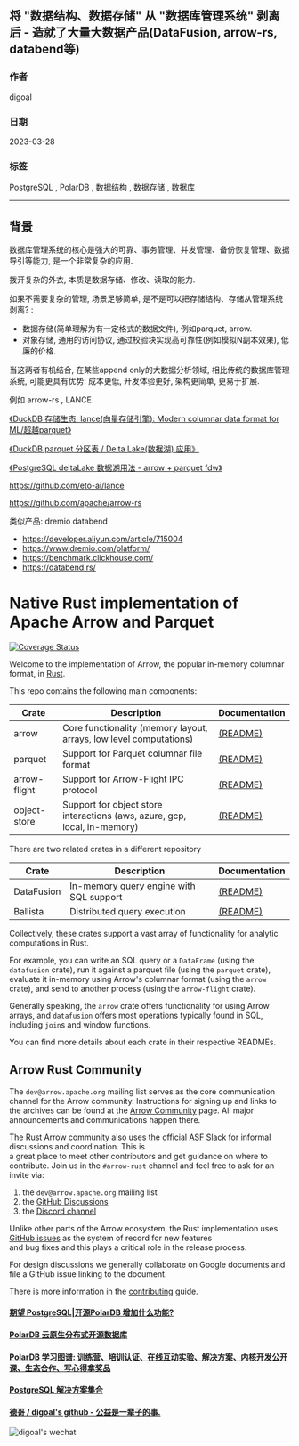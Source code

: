 ## 将 "数据结构、数据存储" 从 "数据库管理系统" 剥离后 - 造就了大量大数据产品(DataFusion, arrow-rs, databend等)  
                                                                                
### 作者                                                          
digoal                                                          
                                                          
### 日期                                                          
2023-03-28                                                      
                                                          
### 标签                                                          
PostgreSQL , PolarDB , 数据结构 , 数据存储 , 数据库                   
                                                          
----                                                          
                                                          
## 背景     
数据库管理系统的核心是强大的可靠、事务管理、并发管理、备份恢复管理、数据导引等能力, 是一个非常复杂的应用.    
  
拨开复杂的外衣, 本质是数据存储、修改、读取的能力.    
  
如果不需要复杂的管理, 场景足够简单, 是不是可以把存储结构、存储从管理系统剥离? :   
- 数据存储(简单理解为有一定格式的数据文件), 例如parquet, arrow.  
- 对象存储, 通用的访问协议, 通过校验块实现高可靠性(例如模拟N副本效果), 低廉的价格.   
  
当这两者有机结合, 在某些append only的大数据分析领域, 相比传统的数据库管理系统, 可能更具有优势: 成本更低, 开发体验更好, 架构更简单, 更易于扩展.   
  
例如 arrow-rs , LANCE.    
  
[《DuckDB 存储生态: lance(向量存储引擎): Modern columnar data format for ML/超越parquet》](../202303/20230319_01.md)    
  
[《DuckDB parquet 分区表 / Delta Lake(数据湖) 应用》](../202209/20220905_01.md)    
  
[《PostgreSQL deltaLake 数据湖用法 - arrow + parquet fdw》](../202005/20200527_04.md)    
  
https://github.com/eto-ai/lance  
  
https://github.com/apache/arrow-rs  
  
类似产品: dremio databend 
- https://developer.aliyun.com/article/715004
- https://www.dremio.com/platform/
- https://benchmark.clickhouse.com/
- https://databend.rs/
  
<!---  
  Licensed to the Apache Software Foundation (ASF) under one  
  or more contributor license agreements.  See the NOTICE file  
  distributed with this work for additional information  
  regarding copyright ownership.  The ASF licenses this file  
  to you under the Apache License, Version 2.0 (the  
  "License"); you may not use this file except in compliance  
  with the License.  You may obtain a copy of the License at  
    http://www.apache.org/licenses/LICENSE-2.0  
  Unless required by applicable law or agreed to in writing,  
  software distributed under the License is distributed on an  
  "AS IS" BASIS, WITHOUT WARRANTIES OR CONDITIONS OF ANY  
  KIND, either express or implied.  See the License for the  
  specific language governing permissions and limitations  
  under the License.  
-->  
  
# Native Rust implementation of Apache Arrow and Parquet  
  
[![Coverage Status](https://codecov.io/gh/apache/arrow-rs/rust/branch/master/graph/badge.svg)](https://codecov.io/gh/apache/arrow-rs?branch=master)  
  
Welcome to the implementation of Arrow, the popular in-memory columnar format, in [Rust][rust].  
  
This repo contains the following main components:  
  
| Crate        | Description                                                               | Documentation                  |  
| ------------ | ------------------------------------------------------------------------- | ------------------------------ |  
| arrow        | Core functionality (memory layout, arrays, low level computations)        | [(README)][arrow-readme]       |  
| parquet      | Support for Parquet columnar file format                                  | [(README)][parquet-readme]     |  
| arrow-flight | Support for Arrow-Flight IPC protocol                                     | [(README)][flight-readme]      |  
| object-store | Support for object store interactions (aws, azure, gcp, local, in-memory) | [(README)][objectstore-readme] |  
  
There are two related crates in a different repository  
  
| Crate      | Description                             | Documentation                 |  
| ---------- | --------------------------------------- | ----------------------------- |  
| DataFusion | In-memory query engine with SQL support | [(README)][datafusion-readme] |  
| Ballista   | Distributed query execution             | [(README)][ballista-readme]   |  
  
Collectively, these crates support a vast array of functionality for analytic computations in Rust.  
  
For example, you can write an SQL query or a `DataFrame` (using the `datafusion` crate), run it against a parquet file (using the `parquet` crate), evaluate it in-memory using Arrow's columnar format (using the `arrow` crate), and send to another process (using the `arrow-flight` crate).  
  
Generally speaking, the `arrow` crate offers functionality for using Arrow arrays, and `datafusion` offers most operations typically found in SQL, including `join`s and window functions.  
  
You can find more details about each crate in their respective READMEs.  
  
## Arrow Rust Community  
  
The `dev@arrow.apache.org` mailing list serves as the core communication channel for the Arrow community. Instructions for signing up and links to the archives can be found at the [Arrow Community](https://arrow.apache.org/community/) page. All major announcements and communications happen there.  
  
The Rust Arrow community also uses the official [ASF Slack](https://s.apache.org/slack-invite) for informal discussions and coordination. This is  
a great place to meet other contributors and get guidance on where to contribute. Join us in the `#arrow-rust` channel and feel free to ask for an invite via:  
  
1. the `dev@arrow.apache.org` mailing list  
2. the [GitHub Discussions][discussions]  
3. the [Discord channel](https://discord.gg/YAb2TdazKQ)  
  
Unlike other parts of the Arrow ecosystem, the Rust implementation uses [GitHub issues][issues] as the system of record for new features  
and bug fixes and this plays a critical role in the release process.  
  
For design discussions we generally collaborate on Google documents and file a GitHub issue linking to the document.  
  
There is more information in the [contributing] guide.  
  
[rust]: https://www.rust-lang.org/  
[arrow-readme]: arrow/README.md  
[contributing]: CONTRIBUTING.md  
[parquet-readme]: parquet/README.md  
[flight-readme]: arrow-flight/README.md  
[datafusion-readme]: https://github.com/apache/arrow-datafusion/blob/master/README.md  
[ballista-readme]: https://github.com/apache/arrow-ballista/blob/master/README.md  
[objectstore-readme]: https://github.com/apache/arrow-rs/blob/master/object_store/README.md  
[issues]: https://github.com/apache/arrow-rs/issues  
[discussions]: https://github.com/apache/arrow-rs/discussions  
  
  
#### [期望 PostgreSQL|开源PolarDB 增加什么功能?](https://github.com/digoal/blog/issues/76 "269ac3d1c492e938c0191101c7238216")
  
  
#### [PolarDB 云原生分布式开源数据库](https://github.com/ApsaraDB "57258f76c37864c6e6d23383d05714ea")
  
  
#### [PolarDB 学习图谱: 训练营、培训认证、在线互动实验、解决方案、内核开发公开课、生态合作、写心得拿奖品](https://www.aliyun.com/database/openpolardb/activity "8642f60e04ed0c814bf9cb9677976bd4")
  
  
#### [PostgreSQL 解决方案集合](../201706/20170601_02.md "40cff096e9ed7122c512b35d8561d9c8")
  
  
#### [德哥 / digoal's github - 公益是一辈子的事.](https://github.com/digoal/blog/blob/master/README.md "22709685feb7cab07d30f30387f0a9ae")
  
  
![digoal's wechat](../pic/digoal_weixin.jpg "f7ad92eeba24523fd47a6e1a0e691b59")
  
